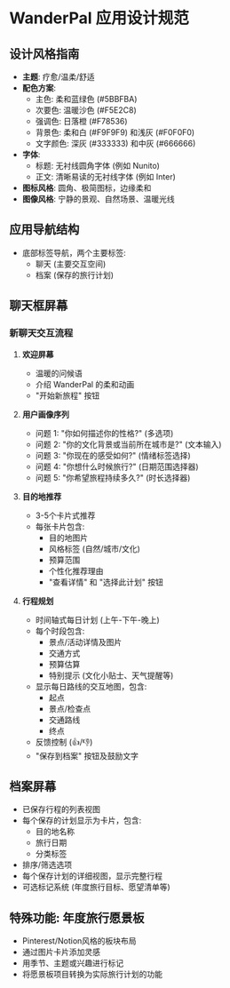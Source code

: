 # WanderPal 应用设计规范

## 设计风格指南
- **主题**: 疗愈/温柔/舒适
- **配色方案**: 
  - 主色: 柔和蓝绿色 (#5BBFBA)
  - 次要色: 温暖沙色 (#F5E2C8)
  - 强调色: 日落橙 (#F78536)
  - 背景色: 柔和白 (#F9F9F9) 和浅灰 (#F0F0F0)
  - 文字颜色: 深灰 (#333333) 和中灰 (#666666)
- **字体**:
  - 标题: 无衬线圆角字体 (例如 Nunito)
  - 正文: 清晰易读的无衬线字体 (例如 Inter)
- **图标风格**: 圆角、极简图标，边缘柔和
- **图像风格**: 宁静的景观、自然场景、温暖光线

## 应用导航结构
- 底部标签导航，两个主要标签:
  - 聊天 (主要交互空间)
  - 档案 (保存的旅行计划)

## 聊天框屏幕
### 新聊天交互流程
1. **欢迎屏幕**
   - 温暖的问候语
   - 介绍 WanderPal 的柔和动画
   - "开始新旅程" 按钮

2. **用户画像序列**
   - 问题 1: "你如何描述你的性格?" (多选项)
   - 问题 2: "你的文化背景或当前所在城市是?" (文本输入)
   - 问题 3: "你现在的感受如何?" (情绪标签选择)
   - 问题 4: "你想什么时候旅行?" (日期范围选择器)
   - 问题 5: "你希望旅程持续多久?" (时长选择器)

3. **目的地推荐**
   - 3-5个卡片式推荐
   - 每张卡片包含:
     - 目的地图片
     - 风格标签 (自然/城市/文化)
     - 预算范围
     - 个性化推荐理由
     - "查看详情" 和 "选择此计划" 按钮

4. **行程规划**
   - 时间轴式每日计划 (上午-下午-晚上)
   - 每个时段包含:
     - 景点/活动详情及图片
     - 交通方式
     - 预算估算
     - 特别提示 (文化小贴士、天气提醒等)
   - 显示每日路线的交互地图，包含:
     - 起点
     - 景点/检查点
     - 交通路线
     - 终点
   - 反馈控制 (👍/👎)
   - "保存到档案" 按钮及鼓励文字

## 档案屏幕
- 已保存行程的列表视图
- 每个保存的计划显示为卡片，包含:
  - 目的地名称
  - 旅行日期
  - 分类标签
- 排序/筛选选项
- 每个保存计划的详细视图，显示完整行程
- 可选标记系统 (年度旅行目标、愿望清单等)

## 特殊功能: 年度旅行愿景板
- Pinterest/Notion风格的板块布局
- 通过图片卡片添加灵感
- 用季节、主题或兴趣进行标记
- 将愿景板项目转换为实际旅行计划的功能 